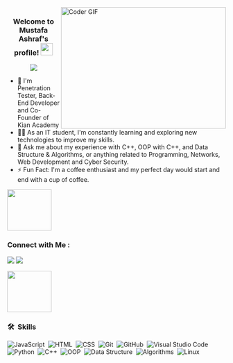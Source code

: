 
<img align="right" src="https://user-images.githubusercontent.com/74038190/212749447-bfb7e725-6987-49d9-ae85-2015e3e7cc41.gif" alt="Coder GIF" width="380" height="280">

<h3 align="center">
  Welcome to Mustafa Ashraf's profile!
  <img src="https://media.giphy.com/media/hvRJCLFzcasrR4ia7z/giphy.gif" width="28">
</h3>

<!-- Typing SVG by DenverCoder1 - https://github.com/DenverCoder1/readme-typing-svg -->
<p align="center">
  <a href="https://github.com/DenverCoder1/readme-typing-svg"><img src="https://readme-typing-svg.herokuapp.com/?lines=Backend%20Developer%20;Junior%20Penetration%20Tester&font=Fira%20Code&center=true&width=440&height=45&color=f75c7e&vCenter=true&size=22"></a>
</p> 

- 🏢 I'm Penetration Tester, Back-End Developer and Co-Founder of Kian Academy
- 👨‍💻 As an IT student, I'm constantly learning and exploring new technologies to improve my skills.
- 💬 Ask me about my experience with C++, OOP with C++, and Data Structure & Algorithms, or anything related to Programming, Networks, Web Development and Cyber Security.
- ⚡ Fun Fact: I'm a coffee enthusiast and my perfect day would start and end with a cup of coffee.

<img align="center" src="https://github.com/Govindv7555/Govindv7555/blob/main/49e76e0596857673c5c80c85b84394c1.gif" width= 45% height=95px>

### Connect with Me :

<a href="https://linkedin.com/in/Eng-MustafaAshraf" target="_blank"><img src="https://img.shields.io/badge/-Mustafa%20Ashraf-0077B5?style=for-the-badge&logo=Linkedin&logoColor=white"/></a>
<a href="https://t.me/MustafaAshrafAbdElsamei" target="_blank"><img src="https://img.shields.io/badge/-Mustafa%20Ashraf-0077B5?style=for-the-badge&logo=Telegram&logoColor=white"/></a>

<img align="center" src="https://github.com/Govindv7555/Govindv7555/blob/main/49e76e0596857673c5c80c85b84394c1.gif" width= 45% height=95px>

### 🛠 &nbsp;Skills
![JavaScript](https://img.shields.io/badge/-JavaScript-05122A?style=flat)&nbsp;
![HTML](https://img.shields.io/badge/-HTML-05122A?style=flat)&nbsp;
![CSS](https://img.shields.io/badge/-CSS-05122A?style=flat)&nbsp;
![Git](https://img.shields.io/badge/-Git-05122A?style=flat)&nbsp;
![GitHub](https://img.shields.io/badge/-GitHub-05122A?style=flat)&nbsp;
![Visual Studio Code](https://img.shields.io/badge/-Visual%20Studio%20Code-05122A?style=flat)&nbsp;
![Python](https://img.shields.io/badge/-Python%20-05122A?style=flat)&nbsp;
![C++](https://img.shields.io/badge/-C++%20-05122A?style=flat&logo=C++)&nbsp;
![OOP](https://img.shields.io/badge/-OOP%20-05122A?style=flat&logo=OOP)&nbsp;
![Data Structure](https://img.shields.io/badge/-Data_Structure%20-05122A?style=flat&logo=Data_Structure)&nbsp;
![Algorithms](https://img.shields.io/badge/-Algorithms%20-05122A?style=flat&logo=Algorithms)&nbsp;
![Linux](https://img.shields.io/badge/-Linux%20-05122A?style=flat&logo=Linux)&nbsp;






